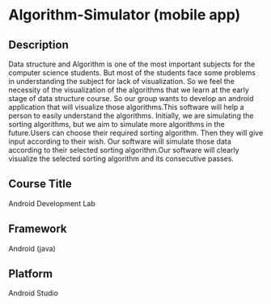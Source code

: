 # Algorithm-Simulator (mobile app)
## Description
Data structure and Algorithm is one of the most important subjects for the computer science students. But most of the students face some problems in understanding the subject for lack of visualization. So we feel the necessity of the visualization of the algorithms that we learn at the early stage of data structure course. So our group wants to develop an android application that will visualize those algorithms.This software will help a person to easily understand the algorithms. Initially, we are simulating the sorting algorithms, but we aim to simulate more algorithms in the future.Users can choose their required sorting algorithm. Then they will give input according to their wish. Our software will simulate those data according to their selected sorting algorithm.Our software will clearly visualize the selected sorting algorithm and its consecutive passes.
## Course Title
Android Development Lab
## Framework 
Android (java)
## Platform 
Android Studio

